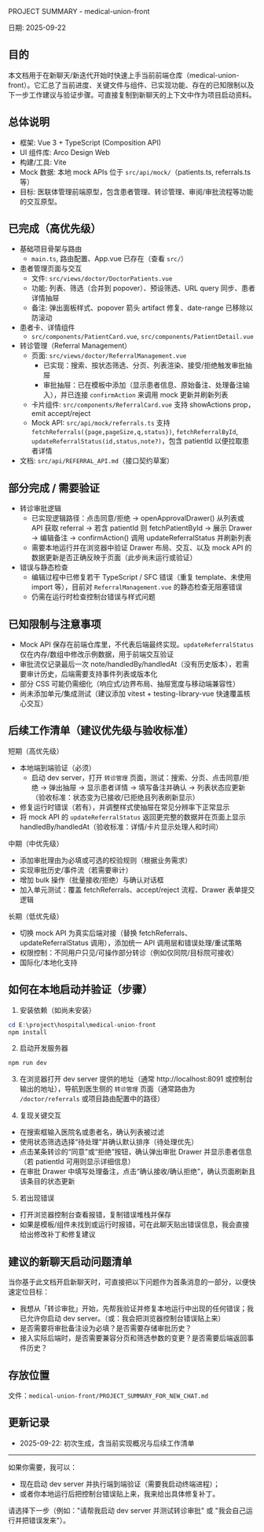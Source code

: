 PROJECT SUMMARY - medical-union-front

日期: 2025-09-22

目的
----
本文档用于在新聊天/新迭代开始时快速上手当前前端仓库（medical-union-front）。它汇总了当前进度、关键文件与组件、已实现功能、存在的已知限制以及下一步工作建议与验证步骤。可直接复制到新聊天的上下文中作为项目启动资料。

总体说明
-------
- 框架: Vue 3 + TypeScript (Composition API)
- UI 组件库: Arco Design Web
- 构建/工具: Vite
- Mock 数据: 本地 mock APIs 位于 `src/api/mock/`（patients.ts, referrals.ts 等）
- 目标: 医联体管理前端原型，包含患者管理、转诊管理、审阅/审批流程等功能的交互原型。

已完成（高优先级）
----------------
- 基础项目骨架与路由
  - `main.ts`, 路由配置、App.vue 已存在（查看 `src/`）
- 患者管理页面与交互
  - 文件: `src/views/doctor/DoctorPatients.vue`
  - 功能: 列表、筛选（合并到 popover）、预设筛选、URL query 同步、患者详情抽屉
  - 备注: 弹出面板样式、popover 箭头 artifact 修复、date-range 已移除以防滚动
- 患者卡、详情组件
  - `src/components/PatientCard.vue`, `src/components/PatientDetail.vue`
- 转诊管理（Referral Management）
  - 页面: `src/views/doctor/ReferralManagement.vue`
    - 已实现：搜索、按状态筛选、分页、列表渲染、接受/拒绝触发审批抽屉
    - 审批抽屉：已在模板中添加（显示患者信息、原始备注、处理备注输入），并已连接 `confirmAction` 来调用 mock 更新并刷新列表
  - 卡片组件: `src/components/ReferralCard.vue` 支持 showActions prop，emit accept/reject
  - Mock API: `src/api/mock/referrals.ts` 支持 `fetchReferrals({page,pageSize,q,status})`, `fetchReferralById`, `updateReferralStatus(id,status,note?)`，包含 patientId 以便拉取患者详情
- 文档: `src/api/REFERRAL_API.md`（接口契约草案）

部分完成 / 需要验证
-------------------
- 转诊审批逻辑
  - 已实现逻辑路径：点击同意/拒绝 → openApprovalDrawer() 从列表或 API 获取 referral → 若含 patientId 则 fetchPatientById → 展示 Drawer → 编辑备注 → confirmAction() 调用 updateReferralStatus 并刷新列表
  - 需要本地运行并在浏览器中验证 Drawer 布局、交互、以及 mock API 的数据更新是否正确反映于页面（此步尚未运行或验证）
- 错误与静态检查
  - 编辑过程中已修复若干 TypeScript / SFC 错误（重复 template、未使用 import 等），目前对 `ReferralManagement.vue` 的静态检查无阻塞错误
  - 仍需在运行时检查控制台错误与样式问题

已知限制与注意事项
-----------------
- Mock API 保存在前端仓库里，不代表后端最终实现。`updateReferralStatus` 仅在内存/数组中修改示例数据，用于前端交互验证
- 审批流仅记录最后一次 note/handledBy/handledAt（没有历史版本），若需要审计历史，后端需要支持事件列表或版本化
- 部分 CSS 可能仍需细化（响应式/边界布局、抽屉宽度与移动端兼容性）
- 尚未添加单元/集成测试（建议添加 vitest + testing-library-vue 快速覆盖核心交互）

后续工作清单（建议优先级与验收标准）
---------------------------
短期（高优先级）
- 本地端到端验证（必须）
  - 启动 dev server，打开 `转诊管理` 页面，测试：搜索、分页、点击同意/拒绝 → 弹出抽屉 → 显示患者详情 → 填写备注并确认 → 列表状态应更新（验收标准：状态变为已接收/已拒绝且列表刷新显示）
- 修复运行时错误（若有），并调整样式使抽屉在常见分辨率下正常显示
- 将 mock API 的 `updateReferralStatus` 返回更完整的数据并在页面上显示 handledBy/handledAt（验收标准：详情/卡片显示处理人和时间）

中期（中优先级）
- 添加审批理由为必填或可选的校验规则（根据业务需求）
- 实现审批历史/事件流（若需要审计）
- 增加 bulk 操作（批量接收/拒绝）与确认对话框
- 加入单元测试：覆盖 fetchReferrals、accept/reject 流程、Drawer 表单提交逻辑

长期（低优先级）
- 切换 mock API 为真实后端对接（替换 fetchReferrals、updateReferralStatus 调用），添加统一 API 调用层和错误处理/重试策略
- 权限控制：不同用户只见/可操作部分转诊（例如仅同院/目标院可接收）
- 国际化/本地化支持

如何在本地启动并验证（步骤）
-----------------------
1) 安装依赖（如尚未安装）

```powershell
cd E:\project\hospital\medical-union-front
npm install
```

2) 启动开发服务器

```powershell
npm run dev
```

3) 在浏览器打开 dev server 提供的地址（通常 http://localhost:8091 或控制台输出的地址），导航到医生侧的 `转诊管理` 页面（通常路由为 `/doctor/referrals` 或项目路由配置中的路径）

4) 复现关键交互
- 在搜索框输入医院名或患者名，确认列表被过滤
- 使用状态筛选选择“待处理”并确认默认排序（待处理优先）
- 点击某条转诊的“同意”或“拒绝”按钮，确认弹出审批 Drawer 并显示患者信息（若 patientId 可用则显示详细信息）
- 在审批 Drawer 中填写处理备注，点击“确认接收/确认拒绝”，确认页面刷新且该条目的状态更新

5) 若出现错误
- 打开浏览器控制台查看报错，复制错误堆栈并保存
- 如果是模板/组件未找到或运行时报错，可在此聊天贴出错误信息，我会直接给出修改补丁和修复建议

建议的新聊天启动问题清单
--------------------
当你基于此文档开启新聊天时，可直接把以下问题作为首条消息的一部分，以便快速定位目标：
- 我想从「转诊审批」开始，先帮我验证并修复本地运行中出现的任何错误；我已允许你启动 dev server。（或：我会把浏览器控制台错误贴上来）
- 是否需要将审批备注设为必填？是否需要存储审批历史？
- 接入实际后端时，是否需要兼容分页和筛选参数的变更？是否需要后端返回事件历史？

存放位置
-------
文件：`medical-union-front/PROJECT_SUMMARY_FOR_NEW_CHAT.md`

更新记录
-------
- 2025-09-22: 初次生成，含当前实现概况与后续工作清单

---
如果你需要，我可以：
- 现在启动 dev server 并执行端到端验证（需要我启动终端进程）；
- 或者你本地运行后把控制台错误贴上来，我来给出具体修复补丁。

请选择下一步（例如："请帮我启动 dev server 并测试转诊审批" 或 "我会自己运行并把错误发来"）。

